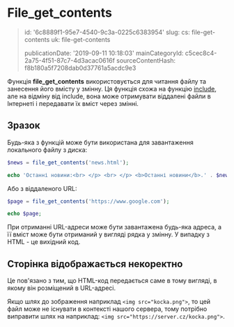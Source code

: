 File_get_contents
=================

> id: '6c8889f1-95e7-4540-9c3a-0225c6383954'
> slug:
> 	cs: file-get-contents
> 	uk: file-get-contents
> 
> publicationDate: '2019-09-11 10:18:03'
> mainCategoryId: c5cec8c4-2a75-4f51-87c7-4d3acac0616f
> sourceContentHash: f8b180a5f7208dab0d37761a5acdc9e3

Функція **file_get_contents** використовується для читання файлу та занесення його вмісту у змінну. Ця функція схожа на функцію <a href="/include">include</a>, але на відміну від include, вона може отримувати віддалені файли в Інтернеті і передавати їх вміст через змінні.

Зразок
------

Будь-яка з функцій може бути використана для завантаження локального файлу з диска:

```php
$news = file_get_contents('news.html');

echo 'Останні новини:<br> </p> <br> </p> <b>Останні новини</b>.' . $news;
```

Або з віддаленого URL:

```php
$page = file_get_contents('https://www.google.com');

echo $page;
```

При отриманні URL-адреси може бути завантажена будь-яка адреса, а її вміст може бути отриманий у вигляді рядка у змінну. У випадку з HTML - це вихідний код.

Сторінка відображається некоректно
----------------------------

Це пов'язано з тим, що HTML-код передається саме в тому вигляді, в якому він розміщений в URL-адресі.

Якщо шлях до зображення наприклад `<img src="kocka.png">`, то цей файл може не існувати в контексті нашого сервера, тому потрібно виправити шлях на наприклад: `<img src="https://server.cz/kocka.png">`.
